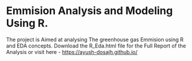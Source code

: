 # Emmision Analysis and Modeling Using R.


The project is Aimed at analysing The greenhouse gas Emmision using R and EDA concepts. Download the R_Eda.html file for the Full Report of the
Analysis or visit here - https://ayush-dosajh.github.io/

